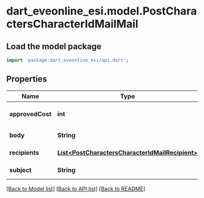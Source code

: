 # dart_eveonline_esi.model.PostCharactersCharacterIdMailMail

## Load the model package
```dart
import 'package:dart_eveonline_esi/api.dart';
```

## Properties
Name | Type | Description | Notes
------------ | ------------- | ------------- | -------------
**approvedCost** | **int** | approved_cost integer | [optional] [default to 0]
**body** | **String** | body string | [default to null]
**recipients** | [**List&lt;PostCharactersCharacterIdMailRecipient&gt;**](PostCharactersCharacterIdMailRecipient.md) | recipients array | [default to []]
**subject** | **String** | subject string | [default to null]

[[Back to Model list]](../README.md#documentation-for-models) [[Back to API list]](../README.md#documentation-for-api-endpoints) [[Back to README]](../README.md)


